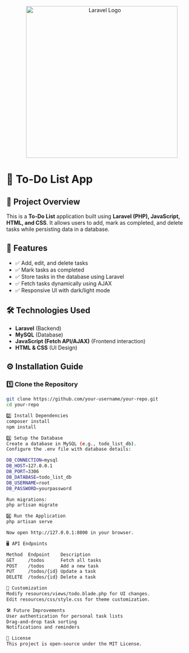 <p align="center"><a href="https://laravel.com" target="_blank"><img src="https://raw.githubusercontent.com/laravel/art/master/logo-lockup/5%20SVG/2%20CMYK/1%20Full%20Color/laravel-logolockup-cmyk-red.svg" width="400" alt="Laravel Logo"></a></p>


# 📝 To-Do List App

## 📌 Project Overview
This is a **To-Do List** application built using **Laravel (PHP), JavaScript, HTML, and CSS**. It allows users to add, mark as completed, and delete tasks while persisting data in a database.

## 🚀 Features
- ✅ Add, edit, and delete tasks  
- ✅ Mark tasks as completed  
- ✅ Store tasks in the database using Laravel  
- ✅ Fetch tasks dynamically using AJAX  
- ✅ Responsive UI with dark/light mode  

## 🛠️ Technologies Used
- **Laravel** (Backend)
- **MySQL** (Database)
- **JavaScript (Fetch API/AJAX)** (Frontend interaction)
- **HTML & CSS** (UI Design)


## ⚙️ Installation Guide
### 1️⃣ Clone the Repository
```sh
git clone https://github.com/your-username/your-repo.git
cd your-repo

2️⃣ Install Dependencies
composer install
npm install

3️⃣ Setup the Database
Create a database in MySQL (e.g., todo_list_db).
Configure the .env file with database details:

DB_CONNECTION=mysql
DB_HOST=127.0.0.1
DB_PORT=3306
DB_DATABASE=todo_list_db
DB_USERNAME=root
DB_PASSWORD=yourpassword

Run migrations:
php artisan migrate

4️⃣ Run the Application
php artisan serve

Now open http://127.0.0.1:8000 in your browser.

🖥️ API Endpoints

Method	Endpoint	Description
GET	    /todos	    Fetch all tasks
POST	/todos	    Add a new task
PUT	    /todos/{id}	Update a task
DELETE	/todos/{id}	Delete a task

🎨 Customization
Modify resources/views/todo.blade.php for UI changes.
Edit resources/css/style.css for theme customization.

🛠️ Future Improvements
User authentication for personal task lists
Drag-and-drop task sorting
Notifications and reminders

📜 License
This project is open-source under the MIT License.
